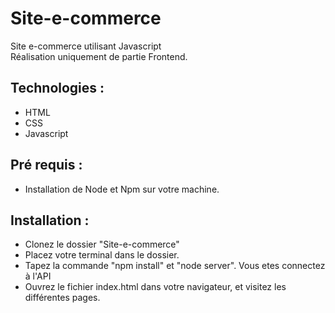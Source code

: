 # Site-e-commerce

 Site e-commerce utilisant Javascript  
 Réalisation uniquement de partie Frontend.
 
## Technologies :
* HTML  
* CSS
* Javascript  

## Pré requis :
* Installation de Node et Npm sur votre machine.  

## Installation :
* Clonez le dossier "Site-e-commerce"
* Placez votre terminal dans le dossier.
* Tapez la commande "npm install" et "node server". Vous etes connectez à l'API
* Ouvrez le fichier index.html dans votre navigateur, et visitez les différentes pages.

